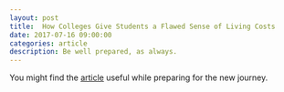 ```yaml
---
layout: post
title:  How Colleges Give Students a Flawed Sense of Living Costs
date: 2017-07-16 09:00:00
categories: article
description: Be well prepared, as always.
---
```


You might find the [article](http://www.chronicle.com/interactives/cost-of-living?cid=wsinglestory_hp_1) useful while preparing for the new journey.




